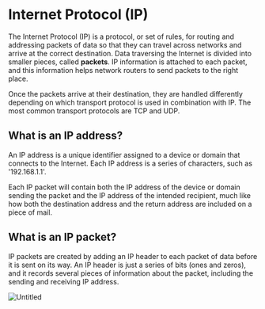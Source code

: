 # Internet Protocol (IP)

The Internet Protocol (IP) is a protocol, or set of rules, for routing and addressing packets of data so that they can travel across networks and arrive at the correct destination. Data traversing the Internet is divided into smaller pieces, called **packets**. IP information is attached to each packet, and this information helps network routers to send packets to the right place.

Once the packets arrive at their destination, they are handled differently depending on which transport protocol is used in combination with IP. The most common transport protocols are TCP and UDP.

## **What is an IP address?**

An IP address is a unique identifier assigned to a device or domain that connects to the Internet. Each IP address is a series of characters, such as '192.168.1.1'.

Each IP packet will contain both the IP address of the device or domain sending the packet and the IP address of the intended recipient, much like how both the destination address and the return address are included on a piece of mail.

## **What is an IP packet?**

IP packets are created by adding an IP header to each packet of data before it is sent on its way. An IP header is just a series of bits (ones and zeros), and it records several pieces of information about the packet, including the sending and receiving IP address.

![Untitled](/assets/phase-0-overview/ip.png)
